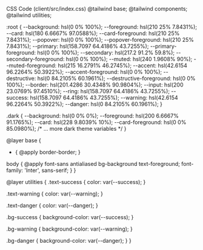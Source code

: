 CSS Code (client/src/index.css)
@tailwind base;
@tailwind components;
@tailwind utilities;

:root {
  --background: hsl(0 0% 100%);
  --foreground: hsl(210 25% 7.8431%);
  --card: hsl(180 6.6667% 97.0588%);
  --card-foreground: hsl(210 25% 7.8431%);
  --popover: hsl(0 0% 100%);
  --popover-foreground: hsl(210 25% 7.8431%);
  --primary: hsl(158.7097 64.4186% 43.7255%);
  --primary-foreground: hsl(0 0% 100%);
  --secondary: hsl(217.2 91.2% 59.8%);
  --secondary-foreground: hsl(0 0% 100%);
  --muted: hsl(240 1.9608% 90%);
  --muted-foreground: hsl(215 16.2791% 46.2745%);
  --accent: hsl(42.6154 96.2264% 50.3922%);
  --accent-foreground: hsl(0 0% 100%);
  --destructive: hsl(0 84.2105% 60.1961%);
  --destructive-foreground: hsl(0 0% 100%);
  --border: hsl(201.4286 30.4348% 90.9804%);
  --input: hsl(200 23.0769% 97.4510%);
  --ring: hsl(158.7097 64.4186% 43.7255%);
  --success: hsl(158.7097 64.4186% 43.7255%);
  --warning: hsl(42.6154 96.2264% 50.3922%);
  --danger: hsl(0 84.2105% 60.1961%);
}

.dark {
  --background: hsl(0 0% 0%);
  --foreground: hsl(200 6.6667% 91.1765%);
  --card: hsl(228 9.8039% 10%);
  --card-foreground: hsl(0 0% 85.0980%);
  /* ... more dark theme variables */
}

@layer base {
  * {
    @apply border-border;
  }

  body {
    @apply font-sans antialiased bg-background text-foreground;
    font-family: 'Inter', sans-serif;
  }
}

@layer utilities {
  .text-success {
    color: var(--success);
  }
  
  .text-warning {
    color: var(--warning);
  }
  
  .text-danger {
    color: var(--danger);
  }
  
  .bg-success {
    background-color: var(--success);
  }
  
  .bg-warning {
    background-color: var(--warning);
  }
  
  .bg-danger {
    background-color: var(--danger);
  }
}
